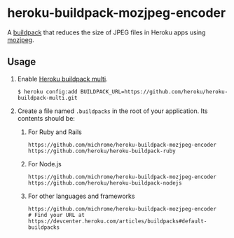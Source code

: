 # heroku-buildpack-mozjpeg-encoder
A [buildpack](https://devcenter.heroku.com/articles/buildpacks) that reduces the size of JPEG files in Heroku apps using [mozjpeg](https://github.com/mozilla/mozjpeg).

## Usage

1. Enable [Heroku buildpack multi](https://github.com/heroku/heroku-buildpack-multi).

    ```
    $ heroku config:add BUILDPACK_URL=https://github.com/heroku/heroku-buildpack-multi.git
    ```

2. Create a file named `.buildpacks` in the root of your application. Its contents should be:
    1. For Ruby and Rails
    
        ````
        https://github.com/michrome/heroku-buildpack-mozjpeg-encoder
        https://github.com/heroku/heroku-buildpack-ruby
        ````
        
    2. For Node.js
    
        ````
        https://github.com/michrome/heroku-buildpack-mozjpeg-encoder
        https://github.com/heroku/heroku-buildpack-nodejs
        ````
        
    3. For other languages and frameworks
    
        ````
        https://github.com/michrome/heroku-buildpack-mozjpeg-encoder
        # Find your URL at https://devcenter.heroku.com/articles/buildpacks#default-buildpacks
        ````
